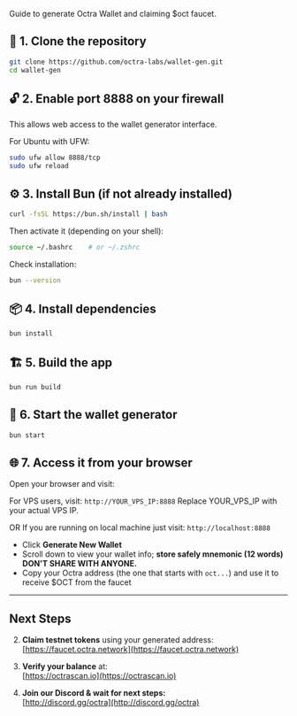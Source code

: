 Guide to generate Octra Wallet and claiming $oct faucet.

## 🧱 1. Clone the repository

```bash
git clone https://github.com/octra-labs/wallet-gen.git
cd wallet-gen
```

## 🔓 2. Enable port 8888 on your firewall

This allows web access to the wallet generator interface.

For Ubuntu with UFW:

```bash
sudo ufw allow 8888/tcp
sudo ufw reload
```

## ⚙️ 3. Install Bun (if not already installed)

```bash
curl -fsSL https://bun.sh/install | bash
```

Then activate it (depending on your shell):

```bash
source ~/.bashrc    # or ~/.zshrc
```

Check installation:

```bash
bun --version
```

## 📦 4. Install dependencies

```bash
bun install
```

## 🏗️ 5. Build the app

```bash
bun run build
```

## 🚀 6. Start the wallet generator

```bash
bun start
```

## 🌐 7. Access it from your browser

Open your browser and visit:

For VPS users, visit: `http://YOUR_VPS_IP:8888`
Replace YOUR_VPS_IP with your actual VPS IP.

OR If you are running on local machine just visit: `http://localhost:8888`
- Click **Generate New Wallet**
- Scroll down to view your wallet info; **store safely mnemonic (12 words) DON'T SHARE WITH ANYONE.**
- Copy your Octra address (the one that starts with `oct...`) and use it to receive $OCT from the faucet


---

## Next Steps

2. **Claim testnet tokens** using your generated address:  
   [https://faucet.octra.network](https://faucet.octra.network)

3. **Verify your balance** at:  
   [https://octrascan.io](https://octrascan.io)

4. **Join our Discord & wait for next steps:**  
   [http://discord.gg/octra](http://discord.gg/octra)
